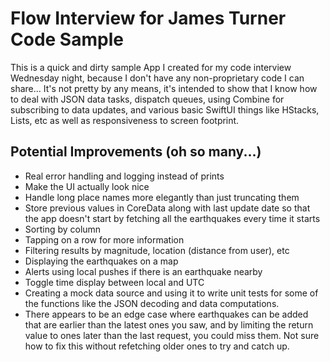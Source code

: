 # Flow Interview for James Turner Code Sample
This is a quick and dirty sample App I created for my code interview Wednesday night, because I don't have any non-proprietary code I can share... It's not pretty by any means, it's intended to show that I know how to deal with JSON data tasks, dispatch queues, using Combine for subscribing to
data updates, and various basic SwiftUI things like HStacks, Lists, etc as well as responsiveness to screen footprint.

## Potential Improvements (oh so many...)
- Real error handling and logging instead of prints
- Make the UI actually look nice
- Handle long place names more elegantly than just truncating them
- Store previous values in CoreData along with last update date so that the app doesn't start by fetching all the earthquakes every time it starts
- Sorting by column
- Tapping on a row for more information
- Filtering results by magnitude, location (distance from user), etc
- Displaying the earthquakes on a map
- Alerts using local pushes if there is an earthquake nearby
- Toggle time display between local and UTC
- Creating a mock data source and using it to write unit tests for some of the functions like the JSON decoding and data computations.
- There appears to be an edge case where earthquakes can be added that are earlier than the latest ones you saw, and by limiting the return value to ones later than the last request, you could miss them. Not sure how to fix this without refetching older ones to try and catch up.
